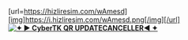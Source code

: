 [url=https://hizliresim.com/wAmesd][img]https://i.hizliresim.com/wAmesd.png[/img][/url]
<br><b><a href="https://i.hizliresim.com/wAmesd.png"><img src="https://i.hizliresim.com/wAmesd.png" alt="✦ ► CyberTK QR UPDATECANCELLER◄ ✦" /></a></b></br>
